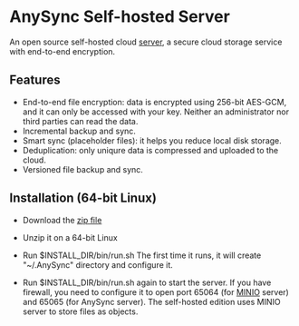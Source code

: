# AnySync Self-hosted Server

An open source self-hosted cloud [server](https://anysync.net), a secure cloud storage service with end-to-end encryption.

## Features
- End-to-end file encryption: data is encrypted using 256-bit AES-GCM, and it can only be accessed with your key. Neither an administrator nor third parties can read the data.
- Incremental backup and sync.
- Smart sync (placeholder files): it helps you reduce local disk storage.
- Deduplication: only uniqure data is compressed and uploaded to the cloud.
- Versioned file backup and sync.

## Installation (64-bit Linux)

- Download the [zip file](https://github.com/anysync/server/releases)
- Unzip it on a 64-bit Linux
- Run $INSTALL_DIR/bin/run.sh
  The first time it runs, it will create "~/.AnySync" directory and configure it.

- Run $INSTALL_DIR/bin/run.sh again to start the server.
  If you have firewall, you need to configure it to open port 65064 (for [MINIO](https://github.com/minio/) server) and 65065 (for AnySync server). The
  self-hosted edition uses MINIO server to store files as objects.

